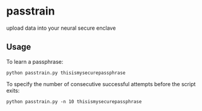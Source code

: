 # passtrain

upload data into your neural secure enclave

## Usage

To learn a passphrase:

```python passtrain.py thisismysecurepassphrase```

To specify the number of consecutive successful attempts before the script exits:

```python passtrain.py -n 10 thisismysecurepassphrase```
